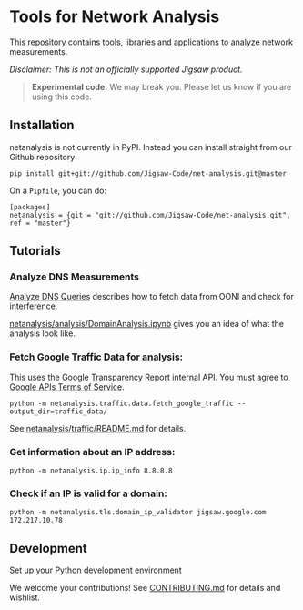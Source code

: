 # Tools for Network Analysis

This repository contains tools, libraries and applications to analyze network measurements.

_Disclaimer: This is not an officially supported Jigsaw product._


> **Experimental code.** We may break you. Please let us know if you are using this code.

## Installation

netanalysis is not currently in PyPI.  Instead you can install straight from our Github repository:

`pip install git+git://github.com/Jigsaw-Code/net-analysis.git@master`

On a `Pipfile`, you can do:

```
[packages]
netanalysis = {git = "git://github.com/Jigsaw-Code/net-analysis.git", ref = "master"}
```

## Tutorials

### Analyze DNS Measurements

[Analyze DNS Queries](netanalysis/analysis/analyze_dns.md) describes how to fetch data from OONI and check for interference.

[netanalysis/analysis/DomainAnalysis.ipynb](netanalysis/analysis/DomainAnalysis.ipynb) gives you an idea of what the analysis look like.

### Fetch Google Traffic Data for analysis:

This uses the Google Transparency Report internal API. You must agree to [Google APIs Terms of Service](https://developers.google.com/terms/).

```
python -m netanalysis.traffic.data.fetch_google_traffic --output_dir=traffic_data/
```

See [netanalysis/traffic/README.md](netanalysis/traffic/README.md) for details.


### Get information about an IP address:

```
python -m netanalysis.ip.ip_info 8.8.8.8
```

### Check if an IP is valid for a domain:

```
python -m netanalysis.tls.domain_ip_validator jigsaw.google.com 172.217.10.78
```

## Development

[Set up your Python development environment](python_env.md)

We welcome your contributions! See [CONTRIBUTING.md](CONTRIBUTING.md) for details and wishlist.
